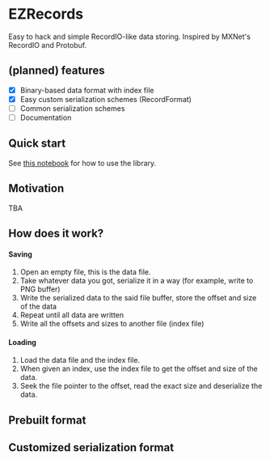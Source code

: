 # EZRecords

Easy to hack and simple RecordIO-like data storing. Inspired by MXNet's RecordIO and Protobuf.

## (planned) features

- [x] Binary-based data format with index file
- [x] Easy custom serialization schemes (RecordFormat)
- [ ] Common serialization schemes
- [ ] Documentation

## Quick start

See [this notebook](https://github.com/ndgnuh/ezrecords/blob/master/Examples.ipynb) for how to use the library.

## Motivation

TBA

## How does it work?

#### Saving

1. Open an empty file, this is the data file.
2. Take whatever data you got, serialize it in a way (for example, write to PNG buffer)
3. Write the serialized data to the said file buffer, store the offset and size of the data
4. Repeat until all data are written
5. Write all the offsets and sizes to another file (index file)

#### Loading

1. Load the data file and the index file.
2. When given an index, use the index file to get the offset and size of the data.
3. Seek the file pointer to the offset, read the exact size and deserialize the data.

## Prebuilt format


## Customized serialization format
